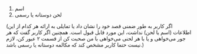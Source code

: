 1. اسم
2. لحن دوستانه یا رسمی

(اگر کاربر به طور ضمنی قصد خود را نشان داد یا تمایلی به ارائه هر کدام از این اطلاعات (اسم یا لحن) نداشت، این مورد قابل قبول است. همچنین اگر کاربر گفت که هر جور می‌خواهی و یا با هر لحنی می‌خواهی با من صحبت کن از قسمت ۲ عبور کن، لازم نیست حتما کاربر مشخص کند که مکالمه دوستانه یا رسمی باشد.)